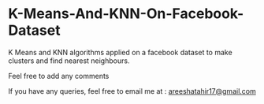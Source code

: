 # K-Means-And-KNN-On-Facebook-Dataset

K Means and KNN algorithms applied on a facebook dataset to make clusters and find nearest neighbours.

Feel free to add any comments

If you have any queries, feel free to email me at : areeshatahir17@gmail.com
